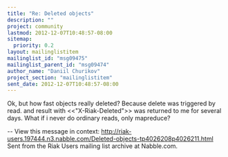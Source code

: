 ```yaml
---
title: "Re: Deleted objects"
description: ""
project: community
lastmod: 2012-12-07T10:48:57-08:00
sitemap:
  priority: 0.2
layout: mailinglistitem
mailinglist_id: "msg09475"
mailinglist_parent_id: "msg09474"
author_name: "Daniil Churikov"
project_section: "mailinglistitem"
sent_date: 2012-12-07T10:48:57-08:00
---
```



Ok, but how fast objects really deleted? Because delete was triggered by
read. and result with &lt;&lt;"X-Riak-Deleted"&gt;&gt;
was returned to me for several days.
What if i never do ordinary reads, only mapreduce?

--
View this message in context: 
http://riak-users.197444.n3.nabble.com/Deleted-objects-tp4026208p4026211.html
Sent from the Riak Users mailing list archive at Nabble.com.

